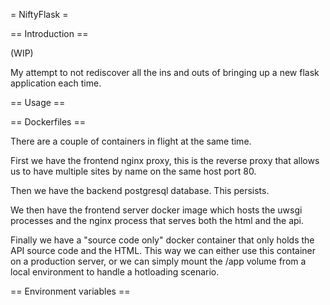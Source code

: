 = NiftyFlask =

== Introduction ==

(WIP)

My attempt to not rediscover all the ins and outs of bringing up a new
flask application each time.


== Usage ==


== Dockerfiles ==

There are a couple of containers in flight at the same time. 

First we have the frontend nginx proxy, this is the reverse proxy
that allows us to have multiple sites by name on the same host port 80.

Then we have the backend postgresql database. This persists.

We then have the frontend server docker image which hosts the uwsgi
processes and the nginx process that serves both the html and the api.

Finally we have a "source code only" docker container that only holds
the API source code and the HTML. This way we can either use this container
on a production server, or we can simply mount the /app volume from a 
local environment to handle a hotloading scenario.


== Environment variables ==

